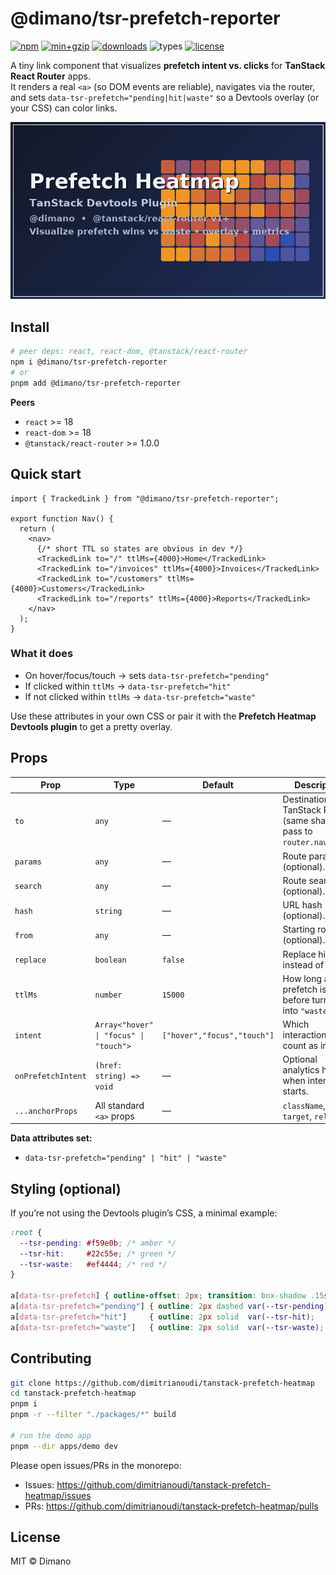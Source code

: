 # @dimano/tsr-prefetch-reporter

[![npm](https://img.shields.io/npm/v/@dimano/tsr-prefetch-reporter.svg)](https://www.npmjs.com/package/@dimano/tsr-prefetch-reporter)
[![min+gzip](https://img.shields.io/bundlephobia/minzip/@dimano/tsr-prefetch-reporter)](https://bundlephobia.com/package/@dimano/tsr-prefetch-reporter)
[![downloads](https://img.shields.io/npm/dm/@dimano/tsr-prefetch-reporter.svg)](https://www.npmjs.com/package/@dimano/tsr-prefetch-reporter)
![types](https://img.shields.io/badge/TypeScript-types-blue?logo=typescript)
[![license](https://img.shields.io/npm/l/@dimano/tsr-prefetch-reporter.svg)](#license)

A tiny link component that visualizes **prefetch intent vs. clicks** for **TanStack React Router** apps.  
It renders a real `<a>` (so DOM events are reliable), navigates via the router, and sets
`data-tsr-prefetch="pending|hit|waste"` so a Devtools overlay (or your CSS) can color links.

<p align="center">
  <img alt="Prefetch Heatmap demo" src="https://raw.githubusercontent.com/dimitrianoudi/tanstack-prefetch-heatmap/main/assets/prefetch-heatmap-card.png" width="520" />
</p>

## Install

```bash
# peer deps: react, react-dom, @tanstack/react-router
npm i @dimano/tsr-prefetch-reporter
# or
pnpm add @dimano/tsr-prefetch-reporter
```

**Peers**

- `react` >= 18  
- `react-dom` >= 18  
- `@tanstack/react-router` >= 1.0.0

## Quick start

```tsx
import { TrackedLink } from "@dimano/tsr-prefetch-reporter";

export function Nav() {
  return (
    <nav>
      {/* short TTL so states are obvious in dev */}
      <TrackedLink to="/" ttlMs={4000}>Home</TrackedLink>
      <TrackedLink to="/invoices" ttlMs={4000}>Invoices</TrackedLink>
      <TrackedLink to="/customers" ttlMs={4000}>Customers</TrackedLink>
      <TrackedLink to="/reports" ttlMs={4000}>Reports</TrackedLink>
    </nav>
  );
}
```

### What it does

- On hover/focus/touch → sets `data-tsr-prefetch="pending"`  
- If clicked within `ttlMs` → `data-tsr-prefetch="hit"`  
- If not clicked within `ttlMs` → `data-tsr-prefetch="waste"`  

Use these attributes in your own CSS or pair it with the **Prefetch Heatmap Devtools plugin** to get a pretty overlay.

## Props

| Prop | Type | Default | Description |
| --- | --- | --- | --- |
| `to` | `any` | — | Destination for TanStack Router (same shape you pass to `router.navigate`). |
| `params` | `any` | — | Route params (optional). |
| `search` | `any` | — | Route search (optional). |
| `hash` | `string` | — | URL hash (optional). |
| `from` | `any` | — | Starting route (optional). |
| `replace` | `boolean` | `false` | Replace history instead of push. |
| `ttlMs` | `number` | `15000` | How long a prefetch is “hot” before turning into `"waste"`. |
| `intent` | `Array<"hover" \| "focus" \| "touch">` | `["hover","focus","touch"]` | Which interactions count as intent. |
| `onPrefetchIntent` | `(href: string) => void` | — | Optional analytics hook when intent starts. |
| `...anchorProps` | All standard `<a>` props | — | `className`, `target`, `rel`, etc. |

**Data attributes set:**

- `data-tsr-prefetch="pending" | "hit" | "waste"`

## Styling (optional)

If you’re not using the Devtools plugin’s CSS, a minimal example:

```css
:root {
  --tsr-pending: #f59e0b; /* amber */
  --tsr-hit:     #22c55e; /* green */
  --tsr-waste:   #ef4444; /* red */
}

a[data-tsr-prefetch] { outline-offset: 2px; transition: box-shadow .15s, outline-color .15s; }
a[data-tsr-prefetch="pending"] { outline: 2px dashed var(--tsr-pending); box-shadow: 0 0 0 3px rgba(245,158,11,.25); }
a[data-tsr-prefetch="hit"]     { outline: 2px solid  var(--tsr-hit);     box-shadow: 0 0 0 3px rgba(34,197,94,.25); }
a[data-tsr-prefetch="waste"]   { outline: 2px solid  var(--tsr-waste);   box-shadow: 0 0 0 3px rgba(239,68,68,.22); }
```

## Contributing

```bash
git clone https://github.com/dimitrianoudi/tanstack-prefetch-heatmap
cd tanstack-prefetch-heatmap
pnpm i
pnpm -r --filter "./packages/*" build

# run the demo app
pnpm --dir apps/demo dev
```

Please open issues/PRs in the monorepo:

- Issues: https://github.com/dimitrianoudi/tanstack-prefetch-heatmap/issues  
- PRs: https://github.com/dimitrianoudi/tanstack-prefetch-heatmap/pulls

## License

MIT © Dimano

